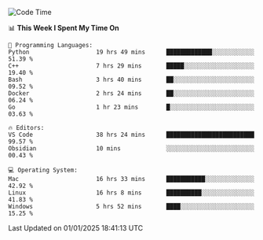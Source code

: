 
<!--START_SECTION:waka-->
![Code Time](http://img.shields.io/badge/Code%20Time-2%2C970%20hrs%2032%20mins-blue)

📊 **This Week I Spent My Time On** 

```text
💬 Programming Languages: 
Python                   19 hrs 49 mins      █████████████░░░░░░░░░░░░   51.39 % 
C++                      7 hrs 29 mins       █████░░░░░░░░░░░░░░░░░░░░   19.40 % 
Bash                     3 hrs 40 mins       ██░░░░░░░░░░░░░░░░░░░░░░░   09.52 % 
Docker                   2 hrs 24 mins       ██░░░░░░░░░░░░░░░░░░░░░░░   06.24 % 
Go                       1 hr 23 mins        █░░░░░░░░░░░░░░░░░░░░░░░░   03.63 % 

🔥 Editors: 
VS Code                  38 hrs 24 mins      █████████████████████████   99.57 % 
Obsidian                 10 mins             ░░░░░░░░░░░░░░░░░░░░░░░░░   00.43 % 

💻 Operating System: 
Mac                      16 hrs 33 mins      ███████████░░░░░░░░░░░░░░   42.92 % 
Linux                    16 hrs 8 mins       ██████████░░░░░░░░░░░░░░░   41.83 % 
Windows                  5 hrs 52 mins       ████░░░░░░░░░░░░░░░░░░░░░   15.25 % 
```


 Last Updated on 01/01/2025 18:41:13 UTC
<!--END_SECTION:waka-->

